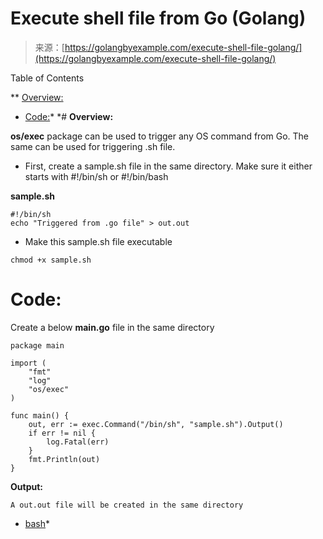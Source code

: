 <!--yml
category: 未分类
date: 2024-10-13 06:09:25
-->

# Execute shell file from Go (Golang)

> 来源：[https://golangbyexample.com/execute-shell-file-golang/](https://golangbyexample.com/execute-shell-file-golang/)

Table of Contents

 **   [Overview:](#Overview "Overview:")
*   [Code:](#Code "Code:")*  *# **Overview:**

**os/exec** package can be used to trigger any OS command from Go. The same can be used for triggering .sh file.

*   First, create a sample.sh file in the same directory. Make sure it either starts with #!/bin/sh or #!/bin/bash

**sample.sh**

```
#!/bin/sh
echo "Triggered from .go file" > out.out
```

*   Make this sample.sh file executable

```
chmod +x sample.sh
```

# **Code:**

Create a below **main.go** file in the same directory

```
package main

import (
    "fmt"
    "log"
    "os/exec"
)

func main() {
    out, err := exec.Command("/bin/sh", "sample.sh").Output()
    if err != nil {
        log.Fatal(err)
    }
    fmt.Println(out)
}
```

**Output:**

```
A out.out file will be created in the same directory
```

*   [bash](https://golangbyexample.com/tag/bash/)*